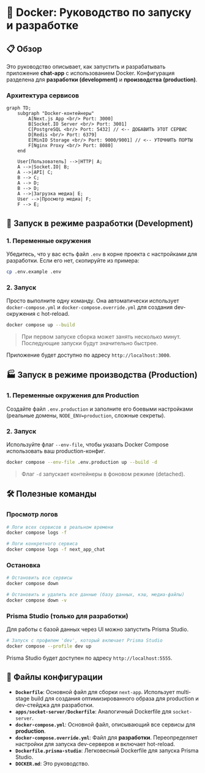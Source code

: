 # 🐳 Docker: Руководство по запуску и разработке

## 📋 Обзор

Это руководство описывает, как запустить и разрабатывать приложение **chat-app** с использованием Docker. Конфигурация разделена для **разработки (development)** и **производства (production)**.

### Архитектура сервисов

```mermaid
graph TD;
    subgraph "Docker-контейнеры"
        A[Next.js App <br/> Port: 3000]
        B[Socket.IO Server <br/> Port: 3001]
        C[PostgreSQL <br/> Port: 5432] // <-- ДОБАВИТЬ ЭТОТ СЕРВИС
        D[Redis <br/> Port: 6379]
        E[MinIO Storage <br/> Port: 9000/9001] // <-- УТОЧНИТЬ ПОРТЫ
        F[Nginx Proxy <br/> Port: 8080]
    end
    
    User[Пользователь] -->|HTTP| A;
    A -->|Socket.IO| B;
    A -->|API| C;
    B --> C;
    A --> D;
    B --> D;
    A -->|Загрузка медиа| E;
    User -->|Просмотр медиа| F;
    F --> E;
```

## 🚀 Запуск в режиме разработки (Development)

### 1. Переменные окружения

Убедитесь, что у вас есть файл `.env` в корне проекта с настройками для разработки. Если его нет, скопируйте из примера:
```bash
cp .env.example .env
```

### 2. Запуск

Просто выполните одну команду. Она автоматически использует `docker-compose.yml` и `docker-compose.override.yml` для создания dev-окружения с hot-reload.

```bash
docker compose up --build
```
> При первом запуске сборка может занять несколько минут. Последующие запуски будут значительно быстрее.

Приложение будет доступно по адресу `http://localhost:3000`.

## 🏭 Запуск в режиме производства (Production)

### 1. Переменные окружения для Production

Создайте файл `.env.production` и заполните его боевыми настройками (реальные домены, `NODE_ENV=production`, сложные секреты).

### 2. Запуск

Используйте флаг `--env-file`, чтобы указать Docker Compose использовать ваш production-конфиг.

```bash
docker compose --env-file .env.production up --build -d
```
> Флаг `-d` запускает контейнеры в фоновом режиме (detached).

## 🛠️ Полезные команды

### Просмотр логов
```bash
# Логи всех сервисов в реальном времени
docker compose logs -f

# Логи конкретного сервиса
docker compose logs -f next_app_chat
```

### Остановка
```bash
# Остановить все сервисы
docker compose down

# Остановить и удалить все данные (базу данных, кэш, медиа-файлы)
docker compose down -v
```

### Prisma Studio (только для разработки)
Для работы с базой данных через UI можно запустить Prisma Studio.
```bash
# Запуск с профилем 'dev', который включает Prisma Studio
docker compose --profile dev up
```
Prisma Studio будет доступен по адресу `http://localhost:5555`.


## 📁 Файлы конфигурации

-   **`Dockerfile`**: Основной файл для сборки `next-app`. Использует multi-stage build для создания оптимизированного образа для production и dev-стейджа для разработки.
-   **`apps/socket-server/Dockerfile`**: Аналогичный Dockerfile для `socket-server`.
-   **`docker-compose.yml`**: Основной файл, описывающий все сервисы для **production**.
-   **`docker-compose.override.yml`**: Файл для **разработки**. Переопределяет настройки для запуска dev-серверов и включает hot-reload.
-   **`Dockerfile.prisma-studio`**: Легковесный Dockerfile для запуска Prisma Studio.
-   **`DOCKER.md`**: Это руководство.

